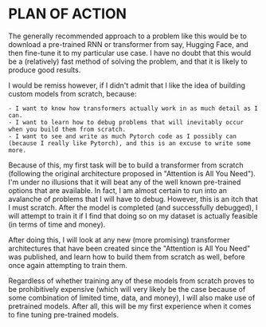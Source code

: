 # PLAN OF ACTION

The generally recommended approach to a problem like this would be to download a pre-trained RNN or transformer from say, Hugging Face, and then fine-tune it to my particular use case. I have no doubt that this would be a (relatively) fast method of solving the problem, and that it is likely to produce good results. 

I would be remiss however, if I didn't admit that I like the idea of building custom models from scratch, because:

    - I want to know how transformers actually work in as much detail as I can.
    - I want to learn how to debug problems that will inevitably occur when you build them from scratch.
    - I want to see and write as much Pytorch code as I possibly can (because I really like Pytorch), and this is an excuse to write some more.

Because of this, my first task will be to build a transformer from scratch (following the original architecture proposed in "Attention is All You Need"). I'm under no illusions that it will beat any of the well known pre-trained options that are available. In fact, I am almost certain to run into an avalanche of problems that I will have to debug. However, this is an itch that I must scratch. After the model is completed (and successfully debugged), I will attempt to train it if I find that doing so on my dataset is actually feasible (in terms of time and money). 

After doing this, I will look at any new (more promising) transformer architectures that have been created since the "Attention is All You Need" was published, and learn how to build them from scratch as well, before once again attempting to train them.

Regardless of whether training any of these models from scratch proves to be prohibitively expensive (which will very likely be the case because of some combination of limited time, data, and money), I will also make use of pretrained models. After all, this will be my first experience when it comes to fine tuning pre-trained models.